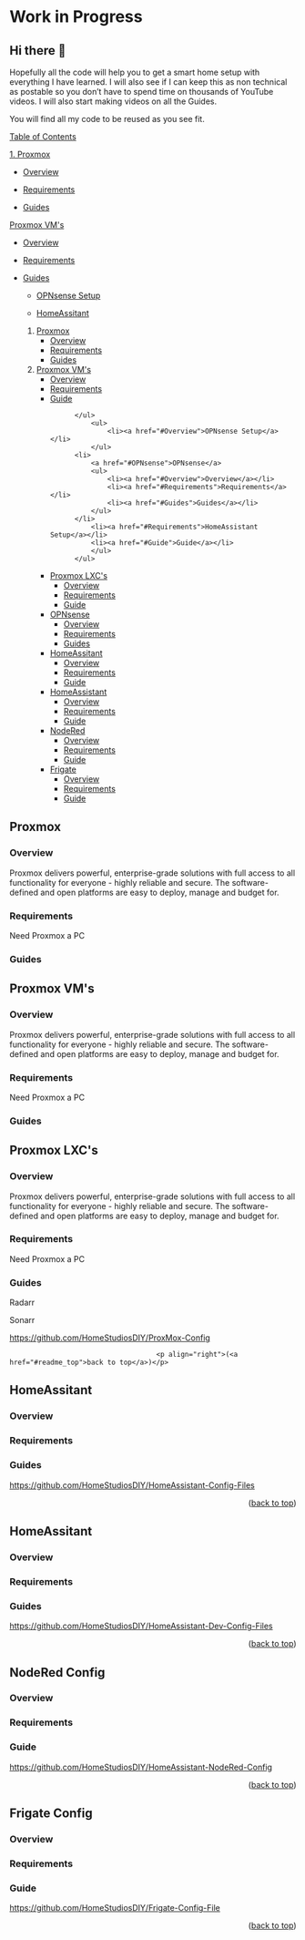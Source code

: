 # Work in Progress

## Hi there 👋								<a id="readme_top"></a>

Hopefully all the code will help you to get a smart home setup with everything I have learned. I will also see if I can keep this as non technical as postable so you don’t have to spend time on thousands of YouTube videos. I will also start making videos on all the Guides. 

You will find all my code to be reused as you see fit.





<u>
Table of Contents
</u> 

<a href="#Proxmox">1. Proxmox</a>

+ <a href="#Overview">Overview</a>

+ <a href="#Requirements">Requirements</a>

+ <a href="#Guides">Guides</a>



<a href="# Proxmox VM's"> Proxmox VM's</a>

+ <a href="#Overview">Overview</a>

+ <a href="#Requirements">Requirements</a>

+ <a href="#Guides">Guides</a>

	+ <a href="#Overview">OPNsense Setup</a>
	
	+ <a href="#HomeAssitant">HomeAssitant</a>



  
  <ol>
    <li>
		<a href="#Proxmox">Proxmox</a>
			<ul>
				<li><a href="#Overview">Overview</a></li>
				<li><a href="#Requirements">Requirements</a></li>
				<li><a href="#Guides">Guides</a></li>
			</ul>
    </li>
    <li>
		<a href="# Proxmox LXC's"> Proxmox VM's</a>
			<ul>
				<li><a href="#Overview">Overview</a></li>
				<li><a href="#Requirements">Requirements</a></li>
				<li><a href="#Guide">Guide</a></li>
				
			</ul>
				<ul>
					<li><a href="#Overview">OPNsense Setup</a></li>
				</ul>
			<li>
				<a href="#OPNsense">OPNsense</a>
				<ul>
					<li><a href="#Overview">Overview</a></li>
					<li><a href="#Requirements">Requirements</a></li>
					<li><a href="#Guides">Guides</a></li>
				</ul>
			</li>
				<li><a href="#Requirements">HomeAssistant Setup</a></li>
				<li><a href="#Guide">Guide</a></li>
				</ul>
			</ul>
	</li>
    <li>
		<a href="# Proxmox LXC's"> Proxmox LXC's</a>
			<ul>
				<li><a href="#Overview">Overview</a></li>
				<li><a href="#Requirements">Requirements</a></li>
				<li><a href="#Guide">Guide</a></li>
			</ul>
	</li>	
    <li>
		<a href="#OPNsense">OPNsense</a>
			<ul>
				<li><a href="#Overview">Overview</a></li>
				<li><a href="#Requirements">Requirements</a></li>
				<li><a href="#Guides">Guides</a></li>
			</ul>
    </li>	
    <li>
		<a href="#HomeAssitant">HomeAssitant</a>
			<ul>
				<li><a href="#Overview">Overview</a></li>
				<li><a href="#Requirements">Requirements</a></li>
				<li><a href="#Guide">Guide</a></li>
			</ul>
    </li>
    <li>
		<a href="#HomeAssistant">HomeAssistant</a>
			<ul>
				<li><a href="#Overview">Overview</a></li>
				<li><a href="#Requirements">Requirements</a></li>
				<li><a href="#Guide">Guide</a></li>
			</ul>
    </li>
    <li>
		<a href="#NodeRed">NodeRed</a>
			<ul>
				<li><a href="#Overview">Overview</a></li>
				<li><a href="#Requirements">Requirements</a></li>
				<li><a href="#Guide">Guide</a></li>
			</ul>	
    </li>		
    <li>
		<a href="#Frigate">Frigate</a>
			<ul>
				<li><a href="#Overview">Overview</a></li>
				<li><a href="#Requirements">Requirements</a></li>
				<li><a href="#Guide">Guide</a></li>
			</ul>
	
  </ol>
</details>



## Proxmox								<a id="Proxmox"></a>


### Overview 							<a id="Overview"></a>

Proxmox delivers powerful, enterprise-grade solutions with full access to all functionality for everyone - highly reliable and secure.
The software-defined and open platforms are easy to deploy, manage and budget for.

### Requirements 						<a id="Requirements"></a>

Need Proxmox a PC



### Guides 								<a id="Guides"></a>







## Proxmox VM's								<a id="Proxmox"></a>


### Overview 							<a id="Overview"></a>

Proxmox delivers powerful, enterprise-grade solutions with full access to all functionality for everyone - highly reliable and secure.
The software-defined and open platforms are easy to deploy, manage and budget for.

### Requirements 						<a id="Requirements"></a>

Need Proxmox a PC



### Guides 								<a id="Guides"></a>





## Proxmox LXC's								<a id="Proxmox"></a>


### Overview 							<a id="Overview"></a>

Proxmox delivers powerful, enterprise-grade solutions with full access to all functionality for everyone - highly reliable and secure.
The software-defined and open platforms are easy to deploy, manage and budget for.

### Requirements 						<a id="Requirements"></a>

Need Proxmox a PC



### Guides 								<a id="Guides"></a>

Radarr

Sonarr


https://github.com/HomeStudiosDIY/ProxMox-Config





										<p align="right">(<a href="#readme_top">back to top</a>)</p>

## HomeAssitant							<a id="Proxmox"></a>



### Overview 							<a id="Proxmox"></a>

### Requirements 						<a id="Proxmox"></a>

### Guides								<a id="Proxmox"></a>

https://github.com/HomeStudiosDIY/HomeAssistant-Config-Files


<p align="right">(<a href="#readme_top">back to top</a>)</p>

## HomeAssitant <a id="Proxmox"></a>

### Overview <a id="Overview"></a>

### Requirements <a id="Requirements"></a>

### Guides <a id="Requirements"></a>

https://github.com/HomeStudiosDIY/HomeAssistant-Dev-Config-Files


<p align="right">(<a href="#readme_top">back to top</a>)</p>

## NodeRed Config <a id="Requirements"></a> 

### Overview <a id="Requirements"></a>

### Requirements <a id="Requirements"></a>

### Guide <a id="Requirements"></a>

https://github.com/HomeStudiosDIY/HomeAssistant-NodeRed-Config


<p align="right">(<a href="#readme_top">back to top</a>)</p>

## Frigate Config <a id="Requirements"></a>

### Overview <a id="Requirements"></a>

### Requirements <a id="Requirements"></a>

### Guide <a id="Requirements"></a>

https://github.com/HomeStudiosDIY/Frigate-Config-File


<p align="right">(<a href="#readme_top">back to top</a>)</p>














<!--
**HomeStudiosDIY/HomeStudiosDIY** is a ✨ _special_ ✨ repository because its `README.md` (this file) appears on your GitHub profile.

Here are some ideas to get you started:

- 🔭 I’m currently working on ...
- 🌱 I’m currently learning ...
- 👯 I’m looking to collaborate on ...
- 🤔 I’m looking for help with ...
- 💬 Ask me about ...
- 📫 How to reach me: ...
- 😄 Pronouns: ...
- ⚡ Fun fact: ...
-->


